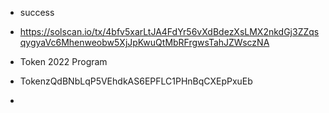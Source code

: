 - success
- https://solscan.io/tx/4bfv5xarLtJA4FdYr56vXdBdezXsLMX2nkdGj3ZZqsqygyaVc6Mhenweobw5XjJpKwuQtMbRFrgwsTahJZWsczNA

- Token 2022 Program
- TokenzQdBNbLqP5VEhdkAS6EPFLC1PHnBqCXEpPxuEb

- 
